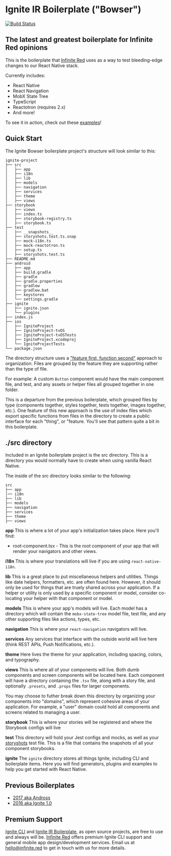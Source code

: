 # Ignite IR Boilerplate ("Bowser")

<a href='https://semaphoreci.com/ir/ignite-ir-boilerplate-bowser'> <img src='https://semaphoreci.com/api/v1/projects/a08c074e-fb81-4316-a21c-f50d7f371274/1954775/badge.svg' alt='Build Status'></a>

## The latest and greatest boilerplate for Infinite Red opinions

This is the boilerplate that [Infinite Red](https://infinite.red) uses as a way to test bleeding-edge changes to our React Native stack.

Currently includes:

* React Native
* React Navigation
* MobX State Tree
* TypeScript
* Reactotron (requires 2.x)
* And more!

To see it in action, check out these [examples](https://github.com/infinitered/ignite-bowser-examples)!

## Quick Start

The Ignite Bowser boilerplate project's structure will look similar to this:

```
ignite-project
├── src
│   ├── app
│   ├── i18n
│   ├── lib
│   ├── models
│   ├── navigation
│   ├── services
│   ├── theme
│   ├── views
├── storybook
│   ├── views
│   ├── index.ts
│   ├── storybook-registry.ts
│   ├── storybook.ts
├── test
│   ├── __snapshots__
│   ├── storyshots.test.ts.snap
│   ├── mock-i18n.ts
│   ├── mock-reactotron.ts
│   ├── setup.ts
│   ├── storyshots.test.ts
├── README.md
├── android
│   ├── app
│   ├── build.gradle
│   ├── gradle
│   ├── gradle.properties
│   ├── gradlew
│   ├── gradlew.bat
│   ├── keystores
│   └── settings.gradle
├── ignite
│   ├── ignite.json
│   └── plugins
├── index.js
├── ios
│   ├── IgniteProject
│   ├── IgniteProject-tvOS
│   ├── IgniteProject-tvOSTests
│   ├── IgniteProject.xcodeproj
│   └── IgniteProjectTests
└── package.json
```

The directory structure uses a ["feature first, function second"](https://alligator.io/react/index-js-public-interfaces/) approach to organization. Files are grouped by the feature they are supporting rather than the type of file.

For example: A custom `Button` component would have the main component file, and test, and any assets or helper files all grouped together in one folder.

This is a departure from the previous boilerplate, which grouped files by type (components together, styles together, tests together, images together, etc.). One feature of this new approach is the use of index files which export specific functions from files in the directory to create a public interface for each "thing", or "feature. You'll see that pattern quite a bit in this boilerplate.


## ./src directory

Included in an Ignite boilerplate project is the src directory. This is a directory you would normally have to create when using vanilla React Native.

The inside of the src directory looks similar to the following:

```
src
├── app
│── i18n
├── lib
├── models
├── navigation
├── services
├── theme
├── views
```

**app**
This is where a lot of your app's initialization takes place. Here you'll find:
* root-component.tsx - This is the root component of your app that will render your navigators and other views.

**i18n**
This is where your translations will live if you are using `react-native-i18n`.

**lib**
This is a great place to put miscellaneous helpers and utilities. Things like date helpers, formatters, etc. are often found here. However, it should only be used for things that are truely shared across your application. If a helper or utility is only used by a specific component or model, consider co-locating your helper with that component or model.

**models**
This is where your app's models will live. Each model has a directory which will contain the `mobx-state-tree` model file, test file, and any other supporting files like actions, types, etc.

**navigation**
This is where your `react-navigation` navigators will live.

**services**
Any services that interface with the outside world will live here (think REST APIs, Push Notifications, etc.).

**theme**
Here lives the theme for your application, including spacing, colors, and typography.

**views**
This is where all of your components will live. Both dumb components and screen components will be located here. Each component will have a directory containing the `.tsx` file, along with a story file, and optionally `.presets`, and `.props` files for larger components.

You may choose to futher break down this directory by organizing your components into "domains", which represent cohesive areas of your application. For example, a "user" domain could hold all components and screens related to managing a user.

**storybook**
This is where your stories will be registered and where the Storybook configs will live

**test**
This directory will hold your Jest configs and mocks, as well as your [storyshots](https://github.com/storybooks/storybook/tree/master/addons/storyshots) test file. This is a file that contains the snapshots of all your component storybooks.

**ignite**
The `ignite` directory stores all things Ignite, including CLI and boilerplate items. Here you will find generators, plugins and examples to help you get started with React Native.

## Previous Boilerplates

* [2017 aka Andross](https://github.com/infinitered/ignite-ir-boilerplate-andross)
* [2016 aka Ignite 1.0](https://github.com/infinitered/ignite-ir-boilerplate-2016)

## Premium Support

[Ignite CLI](https://infinite.red/ignite) and [Ignite IR Boilerplate](https://github.com/infinitered/ignite-ir-boilerplate-bowser), as open source projects, are free to use and always will be. [Infinite Red](https://infinite.red/) offers premium Ignite CLI support and general mobile app design/development services. Email us at [hello@infinite.red](mailto:hello@infinite.red) to get in touch with us for more details.
